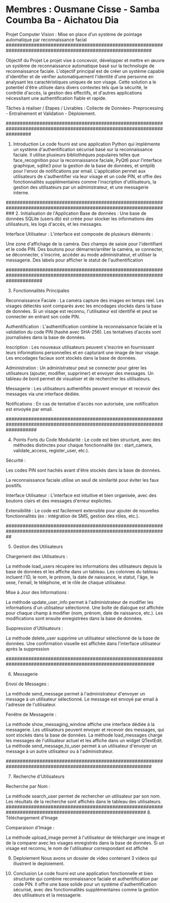 # Membres : Ousmane Cisse - Samba Coumba Ba - Aichatou Dia


Projet Computer Vision : Mise en place d’un système de pointage automatique par reconnaissance facial
############################################################################################################


Objectif du Projet
Le projet vise à concevoir, développer et mettre en œuvre un système de reconnaissance automatique basé sur la technologie de reconnaissance faciale. 
L'objectif principal est de créer un système capable d'identifier et de vérifier automatiquement l'identité d'une personne en analysant les caractéristiques
uniques de son visage. Cette solution a le potentiel d'être utilisée dans divers contextes tels que la sécurité, le contrôle d'accès, la gestion des effectifs, 
et d'autres applications nécessitant une authentification fiable et rapide.

Tâches à réaliser / Etapes / Livrables : Collecte de Données- Preprocessing - Entraînement et Validation - Déploiement.

#########################################################################################################################

1. Introduction
Le code fourni est une application Python qui implémente un système d'authentification sécurisé basé sur la reconnaissance faciale.
Il utilise plusieurs bibliothèques populaires telles que face_recognition pour la reconnaissance faciale, PyQt6 pour l'interface graphique,
 sqlite3 pour la gestion de la base de données, et smtplib pour l'envoi de notifications par email. L'application permet aux utilisateurs de
s'authentifier via leur visage et un code PIN, et offre des fonctionnalités supplémentaires comme l'inscription d'utilisateurs, la gestion des utilisateurs par un administrateur,
et une messagerie interne.

###################################################################################################################
2. Initialisation de l'Application
Base de données : Une base de données SQLite (users.db) est créée pour stocker les informations des utilisateurs, les logs d'accès, et les messages.

Interface Utilisateur : L'interface est composée de plusieurs éléments :

Une zone d'affichage de la caméra.
Des champs de saisie pour l'identifiant et le code PIN.
Des boutons pour démarrer/arrêter la caméra, se connecter, se déconnecter, s'inscrire, accéder au mode administrateur, et utiliser la messagerie.
Des labels pour afficher le statut de l'authentification

#############################################################################################################################

3. Fonctionnalités Principales

Reconnaissance Faciale :
La caméra capture des images en temps réel.
Les visages détectés sont comparés avec les encodages stockés dans la base de données.
Si un visage est reconnu, l'utilisateur est identifié et peut se connecter en entrant son code PIN.

Authentification :
L'authentification combine la reconnaissance faciale et la validation du code PIN (hashé avec SHA-256).
Les tentatives d'accès sont journalisées dans la base de données.

Inscription :
Les nouveaux utilisateurs peuvent s'inscrire en fournissant leurs informations personnelles et en capturant une image de leur visage.
Les encodages faciaux sont stockés dans la base de données.

Administration :
Un administrateur peut se connecter pour gérer les utilisateurs (ajouter, modifier, supprimer) et envoyer des messages.
Un tableau de bord permet de visualiser et de rechercher les utilisateurs.

Messagerie :
Les utilisateurs authentifiés peuvent envoyer et recevoir des messages via une interface dédiée.

Notifications : 
En cas de tentative d'accès non autorisée, une notification est envoyée par email.

###########################################################################################################################

4. Points Forts du Code
Modularité : Le code est bien structuré, avec des méthodes distinctes pour chaque fonctionnalité (ex : start_camera, validate_access, register_user, etc.).

Sécurité :

Les codes PIN sont hachés avant d'être stockés dans la base de données.

La reconnaissance faciale utilise un seuil de similarité pour éviter les faux positifs.

Interface Utilisateur : L'interface est intuitive et bien organisée, avec des boutons clairs et des messages d'erreur explicites.

Extensibilité : Le code est facilement extensible pour ajouter de nouvelles fonctionnalités (ex : intégration de SMS, gestion des rôles, etc.).

##################################################################################################################

5. Gestion des Utilisateurs

Chargement des Utilisateurs :

La méthode load_users récupère les informations des utilisateurs depuis la base de données et les affiche dans un tableau.
Les colonnes du tableau incluent l'ID, le nom, le prénom, la date de naissance, le statut, l'âge, le sexe, l'email, le téléphone, et le rôle de chaque utilisateur.

Mise à Jour des Informations :

La méthode update_user_info permet à l'administrateur de modifier les informations d'un utilisateur sélectionné.
Une boîte de dialogue est affichée pour chaque champ à modifier (nom, prénom, date de naissance, etc.).
Les modifications sont ensuite enregistrées dans la base de données.

Suppression d'Utilisateurs :

La méthode delete_user supprime un utilisateur sélectionné de la base de données.
Une confirmation visuelle est affichée dans l'interface utilisateur après la suppression

#############################################################################################################

6. Messagerie
   
Envoi de Messages :

La méthode send_message permet à l'administrateur d'envoyer un message à un utilisateur sélectionné.
Le message est envoyé par email à l'adresse de l'utilisateur.

Fenêtre de Messagerie :

La méthode show_messaging_window affiche une interface dédiée à la messagerie.
Les utilisateurs peuvent envoyer et recevoir des messages, qui sont stockés dans la base de données.
La méthode load_messages charge les messages de l'utilisateur actuel et les affiche dans un widget QTextEdit.
La méthode send_message_to_user permet à un utilisateur d'envoyer un message à un autre utilisateur ou à l'administrateur.

############################################################################################################

7. Recherche d'Utilisateurs

Recherche par Nom :

La méthode search_user permet de rechercher un utilisateur par son nom.
Les résultats de la recherche sont affichés dans le tableau des utilisateurs.
##########################################################################################################
8. Téléchargement d'Image

Comparaison d'Image :

La méthode upload_image permet à l'utilisateur de télécharger une image et de la comparer avec les visages enregistrés dans la base de données.
Si un visage est reconnu, le nom de l'utilisateur correspondant est affiché

9. Deploiement
    Nous avons un dossier de video contenant 3 videos qui illustrent le deploiement.
    
10. Conclusion 
Le code fourni est une application fonctionnelle et bien structurée qui combine reconnaissance faciale et authentification par code PIN.
Il offre une base solide pour un système d'authentification sécurisé, avec des fonctionnalités supplémentaires comme la gestion des utilisateurs et la messagerie.
